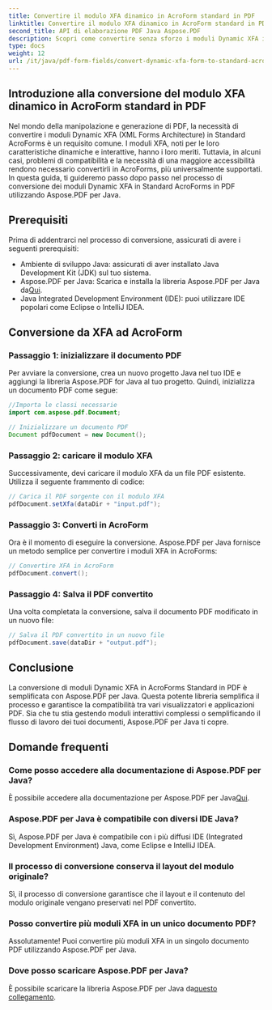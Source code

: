 ```yaml
---
title: Convertire il modulo XFA dinamico in AcroForm standard in PDF
linktitle: Convertire il modulo XFA dinamico in AcroForm standard in PDF
second_title: API di elaborazione PDF Java Aspose.PDF
description: Scopri come convertire senza sforzo i moduli Dynamic XFA in AcroForms Standard in PDF utilizzando Aspose.PDF per Java. Garantisci compatibilità e accessibilità.
type: docs
weight: 12
url: /it/java/pdf-form-fields/convert-dynamic-xfa-form-to-standard-acroform-in-pdf/
---
```


## Introduzione alla conversione del modulo XFA dinamico in AcroForm standard in PDF

Nel mondo della manipolazione e generazione di PDF, la necessità di convertire i moduli Dynamic XFA (XML Forms Architecture) in Standard AcroForms è un requisito comune. I moduli XFA, noti per le loro caratteristiche dinamiche e interattive, hanno i loro meriti. Tuttavia, in alcuni casi, problemi di compatibilità e la necessità di una maggiore accessibilità rendono necessario convertirli in AcroForms, più universalmente supportati. In questa guida, ti guideremo passo dopo passo nel processo di conversione dei moduli Dynamic XFA in Standard AcroForms in PDF utilizzando Aspose.PDF per Java.

## Prerequisiti

Prima di addentrarci nel processo di conversione, assicurati di avere i seguenti prerequisiti:

- Ambiente di sviluppo Java: assicurati di aver installato Java Development Kit (JDK) sul tuo sistema.
-  Aspose.PDF per Java: Scarica e installa la libreria Aspose.PDF per Java da[Qui](https://releases.aspose.com/pdf/java/).
- Java Integrated Development Environment (IDE): puoi utilizzare IDE popolari come Eclipse o IntelliJ IDEA.

## Conversione da XFA ad AcroForm

### Passaggio 1: inizializzare il documento PDF

Per avviare la conversione, crea un nuovo progetto Java nel tuo IDE e aggiungi la libreria Aspose.PDF for Java al tuo progetto. Quindi, inizializza un documento PDF come segue:

```java
//Importa le classi necessarie
import com.aspose.pdf.Document;

// Inizializzare un documento PDF
Document pdfDocument = new Document();
```

### Passaggio 2: caricare il modulo XFA

Successivamente, devi caricare il modulo XFA da un file PDF esistente. Utilizza il seguente frammento di codice:

```java
// Carica il PDF sorgente con il modulo XFA
pdfDocument.setXfa(dataDir + "input.pdf");
```

### Passaggio 3: Converti in AcroForm

Ora è il momento di eseguire la conversione. Aspose.PDF per Java fornisce un metodo semplice per convertire i moduli XFA in AcroForms:

```java
// Convertire XFA in AcroForm
pdfDocument.convert();
```

### Passaggio 4: Salva il PDF convertito

Una volta completata la conversione, salva il documento PDF modificato in un nuovo file:

```java
// Salva il PDF convertito in un nuovo file
pdfDocument.save(dataDir + "output.pdf");
```

## Conclusione

La conversione di moduli Dynamic XFA in AcroForms Standard in PDF è semplificata con Aspose.PDF per Java. Questa potente libreria semplifica il processo e garantisce la compatibilità tra vari visualizzatori e applicazioni PDF. Sia che tu stia gestendo moduli interattivi complessi o semplificando il flusso di lavoro dei tuoi documenti, Aspose.PDF per Java ti copre.

## Domande frequenti

### Come posso accedere alla documentazione di Aspose.PDF per Java?

 È possibile accedere alla documentazione per Aspose.PDF per Java[Qui](https://reference.aspose.com/pdf/java/).

### Aspose.PDF per Java è compatibile con diversi IDE Java?

Sì, Aspose.PDF per Java è compatibile con i più diffusi IDE (Integrated Development Environment) Java, come Eclipse e IntelliJ IDEA.

### Il processo di conversione conserva il layout del modulo originale?

Sì, il processo di conversione garantisce che il layout e il contenuto del modulo originale vengano preservati nel PDF convertito.

### Posso convertire più moduli XFA in un unico documento PDF?

Assolutamente! Puoi convertire più moduli XFA in un singolo documento PDF utilizzando Aspose.PDF per Java.

### Dove posso scaricare Aspose.PDF per Java?

 È possibile scaricare la libreria Aspose.PDF per Java da[questo collegamento](https://releases.aspose.com/pdf/java/).